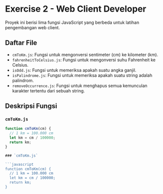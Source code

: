 # Exercise 2 - Web Client Developer

Proyek ini berisi lima fungsi JavaScript yang berbeda untuk latihan pengembangan web client.

## Daftar File

* `cmToKm.js`: Fungsi untuk mengonversi sentimeter (cm) ke kilometer (km).
* `fahrenheitToCelsius.js`: Fungsi untuk mengonversi suhu Fahrenheit ke Celsius.
* `isOdd.js`: Fungsi untuk memeriksa apakah suatu angka ganjil.
* `isPalindrome.js`: Fungsi untuk memeriksa apakah suatu string adalah palindrom.
* `removeOccurrence.js`: Fungsi untuk menghapus semua kemunculan karakter tertentu dari sebuah string.

## Deskripsi Fungsi

### `cmToKm.js`

```javascript
function cmToKm(cm) {
  // 1 km = 100.000 cm
  let km = cm / 100000;
  return km;
}

### `cmToKm.js`

```javascript
function cmToKm(cm) {
  // 1 km = 100.000 cm
  let km = cm / 100000;
  return km;
}
